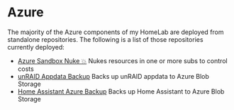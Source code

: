 # Azure 

The majority of the Azure components of my HomeLab are deployed from standalone repositories. The following is a list of those repositories currently deployed:

- [Azure Sandbox Nuke 💥](https://github.com/thecomalley/azure-sandbox-nuke) Nukes resources in one or more subs to control costs
- [unRAID Appdata Backup](../onprem/unRAID/README.md) Backs up unRAID appdata to Azure Blob Storage
- [Home Assistant Azure Backup](../onprem/haos/home-assistant-azure-backup/README.md) Backs up Home Assistant to Azure Blob Storage